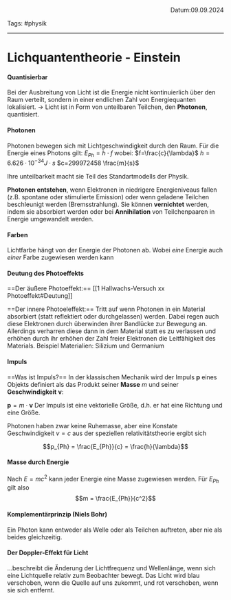 <p align="right">Datum:09.09.2024</p>

Tags: #physik 

---

# Lichquantentheorie - Einstein
#### Quantisierbar
Bei der Ausbreitung von Licht ist die Energie nicht kontinuierlich über den Raum verteilt, sondern in einer endlichen Zahl von Energiequanten lokalisiert.
→ Licht ist in Form von unteilbaren Teilchen, den **Photonen**, quantisiert.

#### Photonen
Photonen bewegen sich mit Lichtgeschwindigkeit durch den Raum.
Für die Energie eines Photons gilt: $E_{Ph} = h·f$
wobei:
$f=\frac{c}{\lambda}$
$h= 6.626·10^{-34}J·s$
$c=299972458 \frac{m}{s}$

Ihre unteilbarkeit macht sie Teil des Standartmodells der Physik.

**Photonen entstehen**, 
wenn Elektronen in niedrigere Energieniveaus fallen (z.B. spontane oder stimulierte Emission) oder wenn geladene Teilchen beschleunigt werden (Bremsstrahlung). 
Sie können **vernichtet** 
werden, indem sie absorbiert werden oder bei **Annihilation** von Teilchenpaaren in Energie umgewandelt werden.

#### Farben
Lichtfarbe hängt von der Energie der Photonen ab. 
Wobei *eine* Energie auch *einer* Farbe zugewiesen werden kann

#### Deutung des Photoeffekts
==Der äußere Photoeffekt:==
[[1 Hallwachs-Versuch xx Photoeffekt#Deutung]]

==Der innere Photoeleffekt:==
Tritt auf wenn Photonen in ein Material absorbiert (statt reflektiert oder durchgelassen) werden. Dabei regen auch diese Elektronen durch überwinden ihrer Bandlücke zur Bewegung an. Allerdings verharren diese dann in dem Material statt es zu verlassen und erhöhen durch ihr erhöhen der Zahl freier Elektronen die Leitfähigkeit des Materials. Beispiel Materialien: Silizium und Germanium 


#### Impuls

==Was ist Impuls?==
In der klassischen Mechanik wird der Impuls $\mathbf{p}$ eines Objekts definiert als das Produkt seiner **Masse** $m$ und seiner **Geschwindigkeit** $\mathbf{v}$:

$\mathbf{p} = m \cdot \mathbf{v}$
Der Impuls ist eine vektorielle Größe, d.h. er hat eine Richtung und eine Größe.

Photonen haben zwar keine Ruhemasse, aber eine Konstate Geschwindigkeit $v=c$
aus der speziellen relativitätstheorie ergibt sich

$$p_{Ph} = \frac{E_{Ph}}{c} = \frac{h}{\lambda}$$


#### Masse durch Energie
Nach $E = mc^2$ kann jeder Energie eine Masse zugewiesen werden.
Für $E_{Ph}$ gilt also 
$$m = \frac{E_{Ph}}{c^2}$$

#### Komplementärprinzip (Niels Bohr)
Ein Photon kann entweder als Welle oder als Teilchen auftreten, aber nie als beides gleichzeitig.


#### Der Doppler-Effekt für Licht
…beschreibt die Änderung der Lichtfrequenz und Wellenlänge, wenn sich eine Lichtquelle relativ zum Beobachter bewegt. Das Licht wird blau verschoben, wenn die Quelle auf uns zukommt, und rot verschoben, wenn sie sich entfernt.

